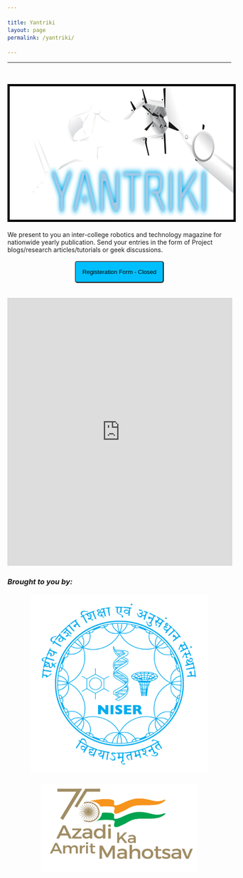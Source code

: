 ```yaml
---

title: Yantriki
layout: page
permalink: /yantriki/

---
```

<hr>
<style>
    @media (max-width: 768px) {
        img {
            height: 200px;
            width: 100%
            margin: 1px 1px 1px 1px;
        }
        .niser {
            height: 350px;
            width: 100%
        }
    }
    </style>
<br>
<br>
<img class="okay" src="/images/Yantriki2-1024x428.png.webp" height="300" width="2000" style="border: 5px solid black; background-color: #F5F5F5;
" />
<br>
<br>
We present to you an inter-college robotics and technology magazine for nationwide yearly publication. Send your entries in the form of Project blogs/research articles/tutorials or geek discussions.
<br>
<br>
<center>
<button style="background-color: #00BFFF; padding: 15px 15px 15px 15px; border-radius: 5px 5px 5px 5px;">Registeration Form - Closed</button>
<br>
<br>
<br>
<iframe allowfullscreen="allowfullscreen" scrolling="no" class="fp-iframe" src="https://heyzine.com/flip-book/cf0bac2e33.html" style="border: 1px solid lightgray; width: 100%; height: 600px;"></iframe>
<br>
</center>
<h3><em>Brought to you by:</em>
<center>
<br>
<img class="niser" src="/images/niser.webp" height="400" width="400">
<br>
<br>
<img src="/images/Azadi-ka-amrit-mahotsavlogo-e1641992033865.png.webp" height="200" width="350">
<br>
<center>
</center></center></h3>

